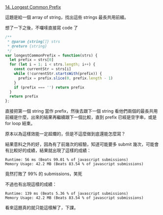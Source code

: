 [14. Longest Common Prefix](https://leetcode.com/problems/longest-common-prefix/)

這題是給一個 array of string，找出這些 strings 最長共用前綴。

想了一下之後，不囉嗦直接寫 code 了

```javascript
/**
 * @param {string[]} strs
 * @return {string}
 */
var longestCommonPrefix = function(strs) {
  let prefix = strs[0]
  for (let i = 1; i < strs.length; i++) {
    const currentStr = strs[i]
    while (!currentStr.startsWith(prefix)) {
      prefix = prefix.slice(0, prefix.length - 1)
    }
    if (prefix === '') return prefix
  }
  return prefix
};
```

直接把第一個 string 當作 prefix，然後去跟下一個 string 看他們兩個的最長共用前綴是什麼，出來的結果再繼續跟下一個比較，直到 prefix 已經是空字串，或是 for loop 結束。

原本以為這樣效能一定超爛的，但是不這麼做到底還能怎麼寫？

結果意料之外的好，因為有了前幾次的經驗，知道可能要多 submit 幾次，可能會有比較好的成績，結果就出現了這樣的成績：
```
Runtime: 56 ms (Beats 99.01 % of javascript submissions)
Memory Usage: 42.2 MB (Beats 83.54 % of javascript submissions)
```

竟然打敗了 99% 的 submissions，笑死

不過也有出現這樣的成績：
```
Runtime: 139 ms (Beats 5.36 % of javascript submissions)
Memory Usage: 42.2 MB (Beats 83.54 % of javascript submissions)
```

看來這題真的就只能這樣解了，下課。